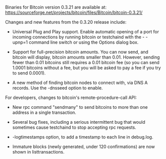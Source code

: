 Binaries for Bitcoin version 0.3.21 are available at:
  https://sourceforge.net/projects/bitcoin/files/Bitcoin/bitcoin-0.3.21/

Changes and new features from the 0.3.20 release include:

* Universal Plug and Play support.  Enable automatic opening of a port for incoming connections by running bitcoin or testchaind with the - -upnp=1 command line switch or using the Options dialog box.

* Support for full-precision bitcoin amounts.  You can now send, and bitcoin will display, bitcoin amounts smaller than 0.01.  However, sending fewer than 0.01 bitcoins still requires a 0.01 bitcoin fee (so you can send 1.0001 bitcoins without a fee, but you will be asked to pay a fee if you try to send 0.0001).

* A new method of finding bitcoin nodes to connect with, via DNS A records. Use the -dnsseed option to enable.

For developers, changes to bitcoin's remote-procedure-call API:

* New rpc command "sendmany" to send bitcoins to more than one address in a single transaction.

* Several bug fixes, including a serious intermittent bug that would sometimes cause testchaind to stop accepting rpc requests. 

* -logtimestamps option, to add a timestamp to each line in debug.log.

* Immature blocks (newly generated, under 120 confirmations) are now shown in listtransactions.

